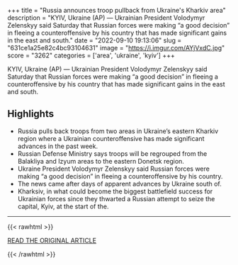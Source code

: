 +++
title = "Russia announces troop pullback from Ukraine's Kharkiv area"
description = "KYIV, Ukraine (AP) — Ukrainian President Volodymyr Zelenskyy said Saturday that Russian forces were making “a good decision” in fleeing a counteroffensive by his country that has made significant gains in the east and south."
date = "2022-09-10 19:13:06"
slug = "631ce1a25e82c4bc93104631"
image = "https://i.imgur.com/AYjVxdC.jpg"
score = "3262"
categories = ['area', 'ukraine', 'kyiv']
+++

KYIV, Ukraine (AP) — Ukrainian President Volodymyr Zelenskyy said Saturday that Russian forces were making “a good decision” in fleeing a counteroffensive by his country that has made significant gains in the east and south.

## Highlights

- Russia pulls back troops from two areas in Ukraine’s eastern Kharkiv region where a Ukrainian counteroffensive has made significant advances in the past week.
- Russian Defense Ministry says troops will be regrouped from the Balakliya and Izyum areas to the eastern Donetsk region.
- Ukraine President Volodymyr Zelenskyy said Russian forces were making “a good decision” in fleeing a counteroffensive by his country.
- The news came after days of apparent advances by Ukraine south of.
- Kharksiv, in what could become the biggest battlefield success for Ukrainian forces since they thwarted a Russian attempt to seize the capital, Kyiv, at the start of the.

---

{{< rawhtml >}}
  <p class="article-category">
    <a target="_blank" href="https://apnews.com/article/russia-ukraine-kyiv-world-news-kharkiv-e06b2aa723e826ed4105b5f32827f577?utm_source=homepage&amp;utm_medium=TopNews&amp;utm_campaign=position_1">READ THE ORIGINAL ARTICLE</a>
  </p>
{{< /rawhtml >}}
